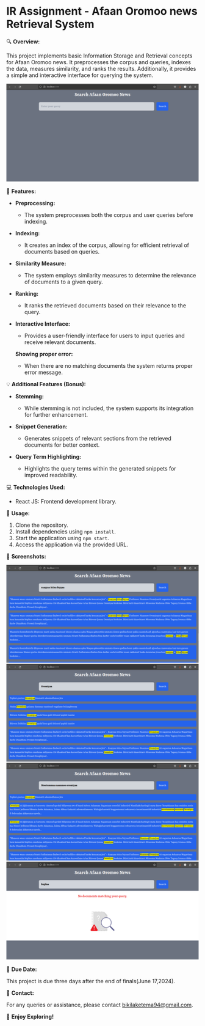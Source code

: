 # IR Assignment - Afaan Oromoo news Retrieval System

🔍 **Overview:**

This project implements basic Information Storage and Retrieval concepts for Afaan Oromoo news. It preprocesses the corpus and queries, indexes the data, measures similarity, and ranks the results. Additionally, it provides a simple and interactive interface for querying the system.

![Alt First page](screenshots/screenshot1.png)


🚀 **Features:**

- **Preprocessing:** 
  - The system preprocesses both the corpus and user queries before indexing. 

- **Indexing:** 
  - It creates an index of the corpus, allowing for efficient retrieval of documents based on queries.

- **Similarity Measure:** 
  - The system employs similarity measures to determine the relevance of documents to a given query.

- **Ranking:** 
  - It ranks the retrieved documents based on their relevance to the query.

- **Interactive Interface:** 
  - Provides a user-friendly interface for users to input queries and receive relevant documents.

  **Showing proper error:**
  - When there are no matching documents the system returns proper error message.

💡 **Additional Features (Bonus):**

- **Stemming:** 
  - While stemming is not included, the system supports its integration for further enhancement.

- **Snippet Generation:** 
  - Generates snippets of relevant sections from the retrieved documents for better context.

- **Query Term Highlighting:** 
  - Highlights the query terms within the generated snippets for improved readability.

💻 **Technologies Used:**

- React JS: Frontend development library.

📝 **Usage:**

1. Clone the repository.
2. Install dependencies using `npm install`.
3. Start the application using `npm start`.
4. Access the application via the provided URL.


📸 **Screenshots:**

![Screenshot2](screenshots/screenshot2.png)
![Screenshot3](screenshots/screenshot3.png)
![Screenshot4](screenshots/screenshot4.png)
![Screenshot5](screenshots/screenshot5.png)

📅 **Due Date:**

This project is due three days after the end of finals(June 17,2024).

📧 **Contact:**

For any queries or assistance, please contact [bikilaketema94@gmail.com](mailto:bikilaketema94@gmail.com).

🌟 **Enjoy Exploring!**
